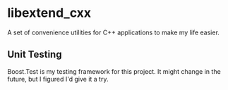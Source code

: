 # libextend_cxx
A set of convenience utilities for C++ applications to make my life easier.


## Unit Testing
Boost.Test is my testing framework for this project. It might change in the future, but I figured I'd give it a try.
